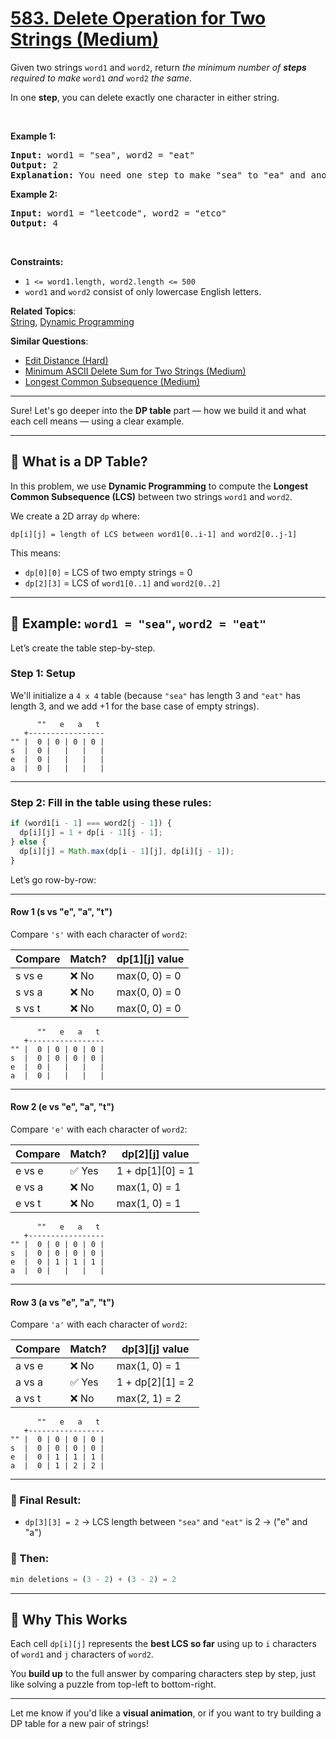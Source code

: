 # [583. Delete Operation for Two Strings (Medium)](https://leetcode.com/problems/delete-operation-for-two-strings/)

<p>Given two strings <code>word1</code> and <code>word2</code>, return <em>the minimum number of <strong>steps</strong> required to make</em> <code>word1</code> <em>and</em> <code>word2</code> <em>the same</em>.</p>

<p>In one <strong>step</strong>, you can delete exactly one character in either string.</p>

<p>&nbsp;</p>
<p><strong>Example 1:</strong></p>

<pre><strong>Input:</strong> word1 = "sea", word2 = "eat"
<strong>Output:</strong> 2
<strong>Explanation:</strong> You need one step to make "sea" to "ea" and another step to make "eat" to "ea".
</pre>

<p><strong>Example 2:</strong></p>

<pre><strong>Input:</strong> word1 = "leetcode", word2 = "etco"
<strong>Output:</strong> 4
</pre>

<p>&nbsp;</p>
<p><strong>Constraints:</strong></p>

<ul>
	<li><code>1 &lt;= word1.length, word2.length &lt;= 500</code></li>
	<li><code>word1</code> and <code>word2</code> consist of only lowercase English letters.</li>
</ul>

**Related Topics**:  
[String](https://leetcode.com/tag/string/), [Dynamic Programming](https://leetcode.com/tag/dynamic-programming/)

**Similar Questions**:

- [Edit Distance (Hard)](https://leetcode.com/problems/edit-distance/)
- [Minimum ASCII Delete Sum for Two Strings (Medium)](https://leetcode.com/problems/minimum-ascii-delete-sum-for-two-strings/)
- [Longest Common Subsequence (Medium)](https://leetcode.com/problems/longest-common-subsequence/)

---

Sure! Let's go deeper into the **DP table** part — how we build it and what each cell means — using a clear example.

---

## 🧠 What is a DP Table?

In this problem, we use **Dynamic Programming** to compute the **Longest Common Subsequence (LCS)** between two strings `word1` and `word2`.

We create a 2D array `dp` where:

```
dp[i][j] = length of LCS between word1[0..i-1] and word2[0..j-1]
```

This means:

- `dp[0][0]` = LCS of two empty strings = 0
- `dp[2][3]` = LCS of `word1[0..1]` and `word2[0..2]`

---

## 🧪 Example: `word1 = "sea"`, `word2 = "eat"`

Let’s create the table step-by-step.

### Step 1: Setup

We'll initialize a `4 x 4` table (because `"sea"` has length 3 and `"eat"` has length 3, and we add +1 for the base case of empty strings).

```
      ""   e   a   t
   +-----------------
"" |  0 | 0 | 0 | 0 |
s  |  0 |   |   |   |
e  |  0 |   |   |   |
a  |  0 |   |   |   |
```

---

### Step 2: Fill in the table using these rules:

```js
if (word1[i - 1] === word2[j - 1]) {
  dp[i][j] = 1 + dp[i - 1][j - 1];
} else {
  dp[i][j] = Math.max(dp[i - 1][j], dp[i][j - 1]);
}
```

Let’s go row-by-row:

---

#### Row 1 (s vs "e", "a", "t")

Compare `'s'` with each character of `word2`:

| Compare | Match? | dp\[1]\[j] value |
| ------- | ------ | ---------------- |
| s vs e  | ❌ No  | max(0, 0) = 0    |
| s vs a  | ❌ No  | max(0, 0) = 0    |
| s vs t  | ❌ No  | max(0, 0) = 0    |

```
      ""   e   a   t
   +-----------------
"" |  0 | 0 | 0 | 0 |
s  |  0 | 0 | 0 | 0 |
e  |  0 |   |   |   |
a  |  0 |   |   |   |
```

---

#### Row 2 (e vs "e", "a", "t")

Compare `'e'` with each character of `word2`:

| Compare | Match? | dp\[2]\[j] value   |
| ------- | ------ | ------------------ |
| e vs e  | ✅ Yes | 1 + dp\[1]\[0] = 1 |
| e vs a  | ❌ No  | max(1, 0) = 1      |
| e vs t  | ❌ No  | max(1, 0) = 1      |

```
      ""   e   a   t
   +-----------------
"" |  0 | 0 | 0 | 0 |
s  |  0 | 0 | 0 | 0 |
e  |  0 | 1 | 1 | 1 |
a  |  0 |   |   |   |
```

---

#### Row 3 (a vs "e", "a", "t")

Compare `'a'` with each character of `word2`:

| Compare | Match? | dp\[3]\[j] value   |
| ------- | ------ | ------------------ |
| a vs e  | ❌ No  | max(1, 0) = 1      |
| a vs a  | ✅ Yes | 1 + dp\[2]\[1] = 2 |
| a vs t  | ❌ No  | max(2, 1) = 2      |

```
      ""   e   a   t
   +-----------------
"" |  0 | 0 | 0 | 0 |
s  |  0 | 0 | 0 | 0 |
e  |  0 | 1 | 1 | 1 |
a  |  0 | 1 | 2 | 2 |
```

---

### 🎯 Final Result:

- `dp[3][3] = 2` → LCS length between `"sea"` and `"eat"` is 2 → ("e" and "a")

### 🧮 Then:

```js
min deletions = (3 - 2) + (3 - 2) = 2
```

---

## 🔁 Why This Works

Each cell `dp[i][j]` represents the **best LCS so far** using up to `i` characters of `word1` and `j` characters of `word2`.

You **build up** to the full answer by comparing characters step by step, just like solving a puzzle from top-left to bottom-right.

---

Let me know if you'd like a **visual animation**, or if you want to try building a DP table for a new pair of strings!
